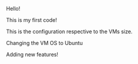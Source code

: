 Hello!

This is my first code!

This is the configuration respective to the VMs size.


Changing the VM OS to Ubuntu

Adding new features!